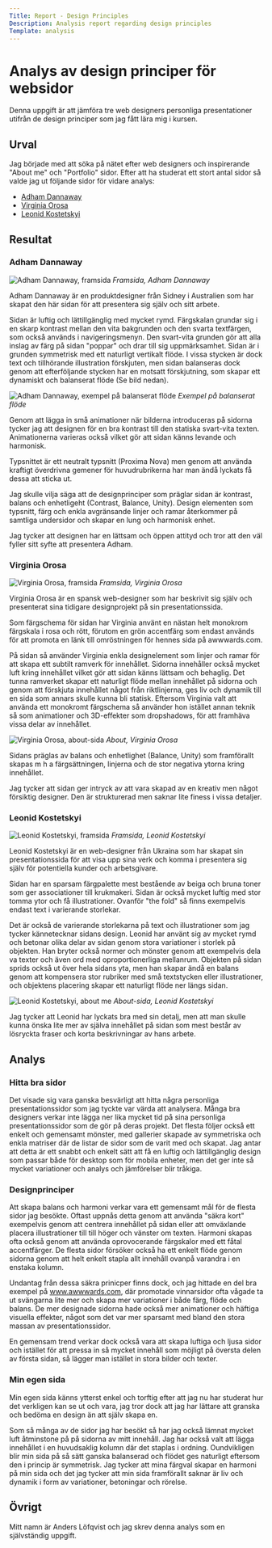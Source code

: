 ```yaml
---
Title: Report - Design Principles
Description: Analysis report regarding design principles
Template: analysis
---
```


Analys av design principer för websidor
=======================================

Denna uppgift är att jämföra tre web designers personliga presentationer utifrån de design principer som jag fått lära mig i kursen.

Urval
-----------------------
Jag började med att söka på nätet efter web designers och inspirerande "About me" och "Portfolio" sidor. Efter att ha studerat ett stort antal sidor så valde jag ut följande sidor för vidare analys:

* [Adham Dannaway](https://www.adhamdannaway.com/about)
* [Virginia Orosa](https://www.virginiaorosa.com/)
* [Leonid Kostetskyi](https://leonidkostetskyi.com/)

Resultat
-----------------------
### Adham Dannaway
![Adham Dannaway, framsida](%base_url%/image/adham.png)
*Framsida, Adham Dannaway*

Adham Dannaway är en produktdesigner från Sidney i Australien som har skapat den här sidan för att presentera sig själv och sitt arbete.

Sidan är luftig och lättillgänglig med mycket rymd. Färgskalan grundar sig i en skarp kontrast mellan den vita bakgrunden och den svarta textfärgen, som också används i navigeringsmenyn. Den svart-vita grunden gör att alla inslag av färg på sidan "poppar" och drar till sig uppmärksamhet. Sidan är i grunden symmetrisk med ett naturligt vertikalt flöde. I vissa stycken är dock text och tillhörande illustration förskjuten, men sidan balanseras dock genom att efterföljande stycken har en motsatt förskjutning, som skapar ett dynamiskt och balanserat flöde (Se bild nedan).

![Adham Dannaway, exempel på balanserat flöde](%base_url%/image/adham_balans.png)
*Exempel på balanserat flöde*

Genom att lägga in små animationer när bilderna introduceras på sidorna tycker jag att designen för en bra kontrast till den statiska svart-vita texten. Animationerna varieras också vilket gör att sidan känns levande och harmonisk.

Typsnittet är ett neutralt typsnitt (Proxima Nova) men genom att använda kraftigt överdrivna gemener för huvudrubrikerna har man ändå lyckats få dessa att sticka ut.

Jag skulle vilja säga att de designprinciper som präglar sidan är kontrast, balans och enhetligeht (Contrast, Balance, Unity). Design elementen som typsnitt, färg och enkla avgränsande linjer och ramar återkommer på samtliga undersidor och skapar en lung och harmonisk enhet.

Jag tycker att designen har en lättsam och öppen attityd och tror att den väl fyller sitt syfte att presentera Adham.

### Virginia Orosa
![Virginia Orosa, framsida](%base_url%/image/orosa.png)
*Framsida, Virginia Orosa*

Virginia Orosa är en spansk web-designer som har beskrivit sig själv och presenterat sina tidigare designprojekt på sin presentationssida.

Som färgschema för sidan har Virginia använt en nästan helt monokrom färgskala i rosa och rött, förutom en grön accentfärg som endast används för att promota en länk till omröstningen för hennes sida på awwwards.com.

På sidan så använder Virginia enkla designelement som linjer och ramar för att skapa ett subtilt ramverk för innehållet. Sidorna innehåller också mycket luft kring innehållet vilket gör att sidan känns lättsam och behaglig. Det tunna ramverket skapar ett naturligt flöde mellan innehållet på sidorna och genom att förskjuta innehållet något från riktlinjerna, ges liv och dynamik till en sida som annars skulle kunna bli statisk.
Eftersom Virginia valt att använda ett monokromt färgschema så använder hon istället annan teknik så som animationer och 3D-effekter som dropshadows, för att framhäva vissa delar av innehållet.

![Virginia Orosa, about-sida](%base_url%/image/orosa_about.png)
*About, Virginia Orosa*

Sidans präglas av balans och enhetlighet (Balance, Unity) som framförallt skapas m h a färgsättningen, linjerna och de stor negativa ytorna kring innehållet.

Jag tycker att sidan ger intryck av att vara skapad av en kreativ men något försiktig designer. Den är strukturerad men saknar lite finess i vissa detaljer.

### Leonid Kostetskyi
![Leonid Kostetskyi, framsida](%base_url%/image/leonid.png)
*Framsida, Leonid Kostetskyi*

Leonid Kostetskyi är en web-designer från Ukraina som har skapat sin presentationssida för att visa upp sina verk och komma i presentera sig själv för potentiella kunder och arbetsgivare.

Sidan har en sparsam färgpalette mest bestående av beiga och bruna toner som ger associationer till krukmakeri. Sidan är också mycket luftig med stor tomma ytor och få illustrationer. Ovanför "the fold" så finns exempelvis endast text i varierande storlekar. 

Det är också de varierande storlekarna på text och illustrationer som jag tycker kännetecknar sidans design. Leonid har använt sig av mycket rymd och betonar olika delar av sidan genom stora variationer i storlek på objekten. Han bryter också normer och mönster genom att exempelvis dela va texter och även ord med oproportionerliga mellanrum. Objekten på sidan sprids också ut över hela sidans yta, men han skapar ändå en balans genom att kompensera stor rubriker med små textstycken eller illustrationer, och objektens placering skapar ett naturligt flöde ner längs sidan.

![Leonid Kostetskyi, about me](%base_url%/image/leonid_about.png)
*About-sida, Leonid Kostetskyi*

Jag tycker att Leonid har lyckats bra med sin detalj, men att man skulle kunna önska lite mer av själva innehållet på sidan som mest består av lösryckta fraser och korta beskrivningar av hans arbete.

Analys
-----------------------

### Hitta bra sidor
Det visade sig vara ganska besvärligt att hitta några personliga presentationssidor som jag tyckte var värda att analysera. Många bra designers verkar inte lägga ner lika mycket tid på sina personliga presentationssidor som de gör på deras projekt. Det flesta följer också ett enkelt och gemensamt mönster, med gallerier skapade av symmetriska och enkla matriser där de listar de sidor som de varit med och skapat. 
Jag antar att detta är ett snabbt och enkelt sätt att få en luftig och lättillgänglig design som passar både för desktop som för mobila enheter, men det ger inte så mycket variationer och analys och jämförelser blir tråkiga.

### Designprinciper
Att skapa balans och harmoni verkar vara ett gemensamt mål för de flesta sidor jag besökte. Oftast uppnås detta genom att använda "säkra kort" exempelvis genom att centrera innehållet på sidan eller att omväxlande placera illustrationer till till höger och vänster om texten. Harmoni skapas ofta också genom att använda oprovocerande färgskalor med ett fåtal accentfärger. De flesta sidor försöker också ha ett enkelt flöde genom sidorna genom att helt enkelt stapla allt innehåll ovanpå varandra i en enstaka kolumn.

Undantag från dessa säkra prinicper finns dock, och jag hittade en del bra exempel på www.awwwards.com, där promotade vinnarsidor ofta vågade ta ut svängarna lite mer och skapa mer variationer i både färg, flöde och balans. De mer designade sidorna hade också mer animationer och häftiga visuella effekter, något som det var mer sparsamt med bland den stora massan av presentationssidor.

En gemensam trend verkar dock också vara att skapa luftiga och ljusa sidor och istället för att pressa in så mycket innehåll som möjligt på översta delen av första sidan, så lägger man istället in stora bilder och texter.

### Min egen sida
Min egen sida känns ytterst enkel och torftig efter att jag nu har studerat hur det verkligen kan se ut och vara, jag tror dock att jag har lättare att granska och bedöma en design än att själv skapa en.

Som så många av de sidor jag har besökt så har jag också lämnat mycket luft åtminstone på på sidorna av mitt innehåll. Jag har också valt att lägga innehållet i en huvudsaklig kolumn där det staplas i ordning. Oundvikligen blir min sida på så sätt ganska balanserad och flödet ges naturligt eftersom den i princip är symmetrisk. Jag tycker att mina färgval skapar en harmoni på min sida och det jag tycker att min sida framförallt saknar är liv och dynamik i form av variationer, betoningar och rörelse.

Övrigt
-----------------------

Mitt namn är Anders Löfqvist och jag skrev denna analys som en självständig uppgift.